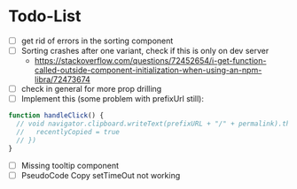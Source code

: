 # Todo-List

- [ ] get rid of errors in the sorting component
- [ ] Sorting crashes after one variant, check if this is only on dev server
  - https://stackoverflow.com/questions/72452654/i-get-function-called-outside-component-initialization-when-using-an-npm-libra/72473674
- [ ] check in general for more prop drilling
- [ ] Implement this (some problem with prefixUrl still):

```typescript
function handleClick() {
  // void navigator.clipboard.writeText(prefixURL + "/" + permalink).then(() => {
  //   recentlyCopied = true
  // })
}
```

- [ ] Missing tooltip component
- [ ] PseudoCode Copy setTimeOut not working
